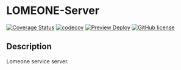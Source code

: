 # LOMEONE-Server

[![Coverage Status](https://coveralls.io/repos/github/comstering/lomeone-server/badge.svg?branch=develop)](https://coveralls.io/github/comstering/lomeone-server?branch=develop)
[![codecov](https://codecov.io/gh/comstering/lomeone-server/branch/develop/graph/badge.svg?token=8YCWcT8JMq)](https://codecov.io/gh/comstering/lomeone-server)
[![Preview Deploy](https://github.com/comstering/lomeone-server/actions/workflows/preview.yaml/badge.svg)](https://github.com/comstering/lomeone-server/actions/workflows/preview.yaml)
[![GitHub license](https://img.shields.io/badge/license-MIT-blue.svg)](https://github.com/comstering/mms-server/blob/develop/LICENSE)

## Description

Lomeone service server.
